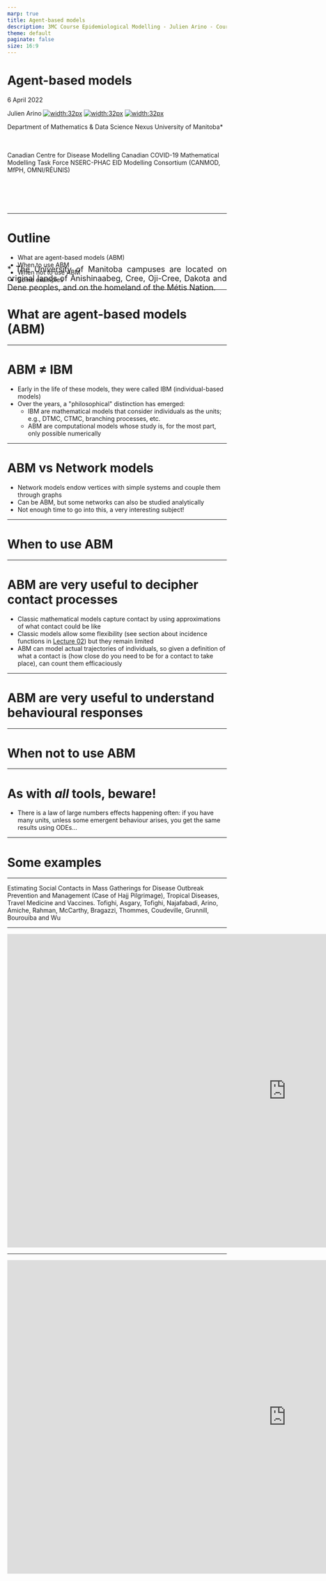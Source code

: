 ```yaml
---
marp: true
title: Agent-based models
description: 3MC Course Epidemiological Modelling - Julien Arino - Course 08 - Agent-based models
theme: default
paginate: false
size: 16:9
---
```


<style>
  .theorem {
    text-align:justify;
    background-color:#16a085;
    border-radius:20px;
    padding:10px 20px 10px 20px;
    box-shadow: 0px 1px 5px #999;
  }
  .definition {
    text-align:justify;
    background-color:#ededde;
    border-radius:20px;
    padding:10px 20px 10px 20px;
    box-shadow: 0px 1px 5px #999;
  }
</style>

# Agent-based models

6 April 2022 

Julien Arino [![width:32px](https://raw.githubusercontent.com/julien-arino/presentations/main/FIGS/icons/email-round.png)](mailto:Julien.Arino@umanitoba.ca) [![width:32px](https://raw.githubusercontent.com/julien-arino/presentations/main/FIGS/icons/world-wide-web.png)](https://julien-arino.github.io/) [![width:32px](https://raw.githubusercontent.com/julien-arino/presentations/main/FIGS/icons/github-icon.png)](https://github.com/julien-arino)

Department of Mathematics & Data Science Nexus
University of Manitoba*

<div style = "font-size:18px; margin-top:-10px; padding-bottom:30px;"></div>

Canadian Centre for Disease Modelling
Canadian COVID-19 Mathematical Modelling Task Force
NSERC-PHAC EID Modelling Consortium (CANMOD, MfPH, OMNI/RÉUNIS)

<div style = "text-align: justify; position: relative; bottom: -5%; font-size:18px;">
* The University of Manitoba campuses are located on original lands of Anishinaabeg, Cree, Oji-Cree, Dakota and Dene peoples, and on the homeland of the Métis Nation.</div>

---

<!-- _backgroundImage: "radial-gradient(white,80%,#f1c40f)" -->
# Outline

- What are agent-based models (ABM)
- When to use ABM
- When not to use ABM
- Some examples

---

<!-- _backgroundImage: "linear-gradient(to bottom, #f1c40f, 20%, white)" -->
# <!--fit-->What are agent-based models (ABM)

---

# ABM $\neq$ IBM

- Early in the life of these models, they were called IBM (individual-based models)
- Over the years, a "philosophical" distinction has emerged:
  - IBM are mathematical models that consider individuals as the units; e.g., DTMC, CTMC, branching processes, etc.
  - ABM are computational models whose study is, for the most part, only possible numerically 

---

# ABM vs Network models

- Network models endow vertices with simple systems and couple them through graphs
- Can be ABM, but some networks can also be studied analytically
- Not enough time to go into this, a very interesting subject!

---

<!-- _backgroundImage: "linear-gradient(to bottom, #f1c40f, 20%, white)" -->
# <!--fit-->When to use ABM

---

# ABM are very useful to decipher contact processes

- Classic mathematical models capture contact by using approximations of what contact could be like
- Classic models allow some flexibility (see section about incidence functions in [Lecture 02](https://julien-arino.github.io/3MC-course-epidemiological-modelling/2022_04_3MC_EpiModelling_L02_BasicMathEpi.html)) but they remain limited
- ABM can model actual trajectories of individuals, so given a definition of what a contact is (how close do you need to be for a contact to take place), can count them efficaciously

---

# ABM are very useful to understand behavioural responses

---

<!-- _backgroundImage: "linear-gradient(to bottom, #f1c40f, 20%, white)" -->
# <!--fit-->When not to use ABM

---

# As with _all_ tools, beware!

- There is a law of large numbers effects happening often: if you have many units, unless some emergent behaviour arises, you get the same results using ODEs...

---

<!-- _backgroundImage: "linear-gradient(to bottom, #f1c40f, 20%, white)" -->
# <!--fit-->Some examples

---

Estimating Social Contacts in Mass Gatherings for Disease Outbreak Prevention and Management (Case of Hajj Pilgrimage), Tropical Diseases, Travel Medicine and Vaccines. Tofighi, Asgary, Tofighi, Najafabadi, Arino, Amiche, Rahman, McCarthy, Bragazzi, Thommes,  Coudeville, Grunnill, Bourouiba and Wu

---

<iframe width="1280" height="720" src="https://www.youtube.com/embed/_oOf4uNIghw?loop=1&modestbranding=1&origin=https://julien-arino.github.io/&rel=0" title="YouTube video player" frameborder="0" allow="accelerometer; autoplay; clipboard-write; encrypted-media; gyroscope; picture-in-picture; loop" allowfullscreen>
</iframe>

---

<iframe width="1280" height="720" src="https://www.youtube.com/embed/qcWBi17qKnU?start=9&loop=1&modestbranding=1&origin=https://julien-arino.github.io/&rel=0" title="YouTube video player" frameborder="0" allow="accelerometer; autoplay; clipboard-write; encrypted-media; gyroscope; picture-in-picture; loop" allowfullscreen>
</iframe>

